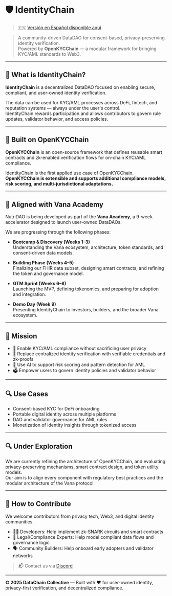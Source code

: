 # 🛡️ IdentityChain

> 🇪🇸 [Versión en Español disponible aquí](./ROADMAP.ES.md)

> A community-driven DataDAO for consent-based, privacy-preserving identity verification.  
> Powered by **OpenKYCChain** — a modular framework for bringing KYC/AML standards to Web3.

---

## 🧠 What is IdentityChain?

**IdentityChain** is a decentralized DataDAO focused on enabling secure, compliant, and user-owned identity verification.  
<!-- Users submit encrypted identity data and receive verifiable credentials (VCs) issued under zk-SNARK validation, without exposing sensitive information. -->

The data can be used for KYC/AML processes across DeFi, fintech, and reputation systems — always under the user's control.  
IdentityChain rewards participation and allows contributors to govern rule updates, validator behavior, and access policies.

---

## 🔧 Built on OpenKYCChain

**OpenKYCChain** is an open-source framework that defines reusable smart contracts and zk-enabled verification flows for on-chain KYC/AML compliance.  
<!-- It includes a DID registry, credential issuance logic, and zk identity scoring models.-->

IdentityChain is the first applied use case of OpenKYCChain.  
**OpenKYCChain is extensible and supports additional compliance models, risk scoring, and multi-jurisdictional adaptations.**

---

## 🚀 Aligned with Vana Academy

NutriDAO is being developed as part of the **Vana Academy**, a 9-week accelerator designed to launch user-owned DataDAOs.

We are progressing through the following phases:

- **Bootcamp & Discovery (Weeks 1–3)**  
  Understanding the Vana ecosystem, architecture, token standards, and consent-driven data models.

- **Building Phase (Weeks 4–5)**  
  Finalizing our FHIR data subset, designing smart contracts, and refining the token and governance model.

- **GTM Sprint (Weeks 6–8)**  
  Launching the MVP, defining tokenomics, and preparing for adoption and integration.

- **Demo Day (Week 9)**  
  Presenting IdentityChain to investors, builders, and the broader Vana ecosystem.

---

## 🎯 Mission

- 🔐 Enable KYC/AML compliance without sacrificing user privacy
- 🧾 Replace centralized identity verification with verifiable credentials and zk-proofs
- 🧠 Use AI to support risk scoring and pattern detection for AML
- 🗳️ Empower users to govern identity policies and validator behavior

---

## 🔍 Use Cases

- Consent-based KYC for DeFi onboarding
- Portable digital identity across multiple platforms
- DAO and validator governance for AML rules
- Monetization of identity insights through tokenized access

---

## 🔍 Under Exploration

We are currently refining the architecture of OpenKYCChain, and evaluating privacy-preserving mechanisms, smart contract design, and token utility models.  
Our aim is to align every component with regulatory best practices and the modular architecture of the Vana protocol.

---

## 🤝 How to Contribute

We welcome contributors from privacy tech, Web3, and digital identity communities.

- 🧑‍💻 Developers: Help implement zk-SNARK circuits and smart contracts
- 🧠 Legal/Compliance Experts: Help model compliant data flows and governance logic
- 🗣️ Community Builders: Help onboard early adopters and validator networks

> 📬 Contact us via [Discord](https://discord.com/channels/1384877094156239039/1384877094747639810) <!--or open an [issue](https://github.com/identitychain/issues)-->

---

**© 2025 DataChain Collective** — Built with ❤️ for user-owned identity, privacy-first verification, and decentralized compliance.
